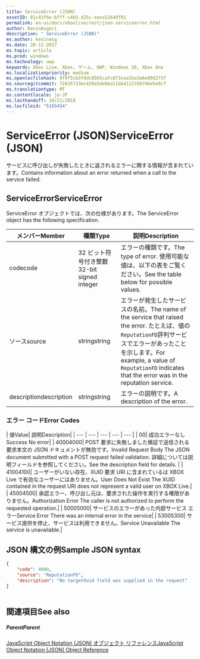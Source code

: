 ```yaml
---
title: ServiceError (JSON)
assetID: 81c43f6e-bfff-c4b5-d25c-eace22649f01
permalink: en-us/docs/xboxlive/rest/json-serviceerror.html
author: KevinAsgari
description: " ServiceError (JSON)"
ms.author: kevinasg
ms.date: 20-12-2017
ms.topic: article
ms.prod: windows
ms.technology: uwp
keywords: Xbox Live, Xbox, ゲーム, UWP, Windows 10, Xbox One
ms.localizationpriority: medium
ms.openlocfilehash: 9f9f5cb3f4dc0565cafc073cea35e3e6e00d273f
ms.sourcegitcommit: 72835733ec429a5deb6a11da4112336746e5e9cf
ms.translationtype: MT
ms.contentlocale: ja-JP
ms.lasthandoff: 10/21/2018
ms.locfileid: "5165454"
---
```

# <a name="serviceerror-json"></a><span data-ttu-id="9fb4b-104">ServiceError (JSON)</span><span class="sxs-lookup"><span data-stu-id="9fb4b-104">ServiceError (JSON)</span></span>
<span data-ttu-id="9fb4b-105">サービスに呼び出しが失敗したときに返されるエラーに関する情報が含まれています。</span><span class="sxs-lookup"><span data-stu-id="9fb4b-105">Contains information about an error returned when a call to the service failed.</span></span> 
<a id="ID4EN"></a>

 
## <a name="serviceerror"></a><span data-ttu-id="9fb4b-106">ServiceError</span><span class="sxs-lookup"><span data-stu-id="9fb4b-106">ServiceError</span></span>
 
<span data-ttu-id="9fb4b-107">ServiceError オブジェクトでは、次の仕様があります。</span><span class="sxs-lookup"><span data-stu-id="9fb4b-107">The ServiceError object has the following specification.</span></span>
 
| <span data-ttu-id="9fb4b-108">メンバー</span><span class="sxs-lookup"><span data-stu-id="9fb4b-108">Member</span></span>| <span data-ttu-id="9fb4b-109">種類</span><span class="sxs-lookup"><span data-stu-id="9fb4b-109">Type</span></span>| <span data-ttu-id="9fb4b-110">説明</span><span class="sxs-lookup"><span data-stu-id="9fb4b-110">Description</span></span>| 
| --- | --- | --- | 
| <span data-ttu-id="9fb4b-111">code</span><span class="sxs-lookup"><span data-stu-id="9fb4b-111">code</span></span>| <span data-ttu-id="9fb4b-112">32 ビット符号付き整数</span><span class="sxs-lookup"><span data-stu-id="9fb4b-112">32-bit signed integer</span></span> | <span data-ttu-id="9fb4b-113">エラーの種類です。</span><span class="sxs-lookup"><span data-stu-id="9fb4b-113">The type of error.</span></span> <span data-ttu-id="9fb4b-114">使用可能な値は、以下の表をご覧ください。</span><span class="sxs-lookup"><span data-stu-id="9fb4b-114">See the table below for possible values.</span></span> | 
| <span data-ttu-id="9fb4b-115">ソース</span><span class="sxs-lookup"><span data-stu-id="9fb4b-115">source</span></span>| <span data-ttu-id="9fb4b-116">string</span><span class="sxs-lookup"><span data-stu-id="9fb4b-116">string</span></span> | <span data-ttu-id="9fb4b-117">エラーが発生したサービスの名前。</span><span class="sxs-lookup"><span data-stu-id="9fb4b-117">The name of the service that raised the error.</span></span> <span data-ttu-id="9fb4b-118">たとえば、値の<code>ReputationFD</code>評判サービスでエラーがあったことを示します。</span><span class="sxs-lookup"><span data-stu-id="9fb4b-118">For example, a value of <code>ReputationFD</code> indicates that the error was in the reputation service.</span></span> | 
| <span data-ttu-id="9fb4b-119">description</span><span class="sxs-lookup"><span data-stu-id="9fb4b-119">description</span></span>| <span data-ttu-id="9fb4b-120">string</span><span class="sxs-lookup"><span data-stu-id="9fb4b-120">string</span></span>| <span data-ttu-id="9fb4b-121">エラーの説明です。</span><span class="sxs-lookup"><span data-stu-id="9fb4b-121">A description of the error.</span></span> | 
 
<a id="ID4EBC"></a>

 
### <a name="error-codes"></a><span data-ttu-id="9fb4b-122">エラー コード</span><span class="sxs-lookup"><span data-stu-id="9fb4b-122">Error Codes</span></span>
 
| <span data-ttu-id="9fb4b-123">値</span><span class="sxs-lookup"><span data-stu-id="9fb4b-123">Value</span></span>| <span data-ttu-id="9fb4b-124">説明</span><span class="sxs-lookup"><span data-stu-id="9fb4b-124">Description</span></span>| 
| --- | --- | --- | --- | --- | 
| <span data-ttu-id="9fb4b-125">0</span><span class="sxs-lookup"><span data-stu-id="9fb4b-125">0</span></span>| <span data-ttu-id="9fb4b-126">成功エラーなし</span><span class="sxs-lookup"><span data-stu-id="9fb4b-126">Success No error</span></span>| 
| <span data-ttu-id="9fb4b-127">4000</span><span class="sxs-lookup"><span data-stu-id="9fb4b-127">4000</span></span>| <span data-ttu-id="9fb4b-128">POST 要求に失敗しました検証で送信される要求本文の JSON ドキュメントが無効です。</span><span class="sxs-lookup"><span data-stu-id="9fb4b-128">Invalid Request Body The JSON document submitted with a POST request failed validation.</span></span> <span data-ttu-id="9fb4b-129">詳細については説明フィールドを参照してください。</span><span class="sxs-lookup"><span data-stu-id="9fb4b-129">See the description field for details.</span></span> | 
| <span data-ttu-id="9fb4b-130">4100</span><span class="sxs-lookup"><span data-stu-id="9fb4b-130">4100</span></span>| <span data-ttu-id="9fb4b-131">ユーザーがいない存在、XUID 要求 URI に含まれているは XBOX Live で有効なユーザーにはありません。</span><span class="sxs-lookup"><span data-stu-id="9fb4b-131">User Does Not Exist The XUID contained in the request URI does not represent a valid user on XBOX Live.</span></span>| 
| <span data-ttu-id="9fb4b-132">4500</span><span class="sxs-lookup"><span data-stu-id="9fb4b-132">4500</span></span>| <span data-ttu-id="9fb4b-133">承認エラー、呼び出し元は、要求された操作を実行する権限がありません。</span><span class="sxs-lookup"><span data-stu-id="9fb4b-133">Authorization Error The caller is not authorized to perform the requested operation.</span></span>| 
| <span data-ttu-id="9fb4b-134">5000</span><span class="sxs-lookup"><span data-stu-id="9fb4b-134">5000</span></span>| <span data-ttu-id="9fb4b-135">サービスのエラーがあった内部サービス エラー</span><span class="sxs-lookup"><span data-stu-id="9fb4b-135">Service Error There was an internal error in the service</span></span>| 
| <span data-ttu-id="9fb4b-136">5300</span><span class="sxs-lookup"><span data-stu-id="9fb4b-136">5300</span></span>| <span data-ttu-id="9fb4b-137">サービス提供を停止、サービスは利用できません。</span><span class="sxs-lookup"><span data-stu-id="9fb4b-137">Service Unavailable The service is unavailable.</span></span>| 
   
<a id="ID4EQE"></a>

 
## <a name="sample-json-syntax"></a><span data-ttu-id="9fb4b-138">JSON 構文の例</span><span class="sxs-lookup"><span data-stu-id="9fb4b-138">Sample JSON syntax</span></span>
 

```json
{
    "code": 4000,
    "source": "ReputationFD",
    "description": "No targetXuid field was supplied in the request"
}
    
```

  
<a id="ID4EZE"></a>

 
## <a name="see-also"></a><span data-ttu-id="9fb4b-139">関連項目</span><span class="sxs-lookup"><span data-stu-id="9fb4b-139">See also</span></span>
 
<a id="ID4E2E"></a>

 
##### <a name="parent"></a><span data-ttu-id="9fb4b-140">Parent</span><span class="sxs-lookup"><span data-stu-id="9fb4b-140">Parent</span></span> 

[<span data-ttu-id="9fb4b-141">JavaScript Object Notation (JSON) オブジェクト リファレンス</span><span class="sxs-lookup"><span data-stu-id="9fb4b-141">JavaScript Object Notation (JSON) Object Reference</span></span>](atoc-xboxlivews-reference-json.md)

   